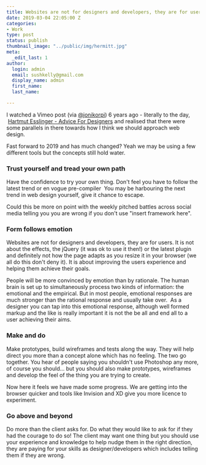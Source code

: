 ```yaml
---
title: Websites are not for designers and developers, they are for users
date: 2019-03-04 22:05:00 Z
categories:
- Work
type: post
status: publish
thumbnail_image: "../public/img/hermitt.jpg"
meta:
  _edit_last: 1
author:
  login: admin
  email: sushkelly@gmail.com
  display_name: admin
  first_name: 
  last_name: 

---
```


<p>I watched a Vimeo post (via <a href="https://twitter.com/jonikorpi" target="_blank">@jonikorpi</a>) 6 years ago - literally to the day,  <a href="http://vimeo.com/59679411" target="_blank">Hartmut Esslinger - Advice For Designers</a> and realised that there were some parallels in there towards how I think we should approach web design.</p>
<p>Fast forward to 2019 and has much changed? Yeah we may be using a few different tools but the concepts still hold water.<!--more-->
<h3>Trust yourself and tread your own path</h3>
<p>Have the confidence to try your own thing. Don't feel you have to follow the latest trend or en vogue pre-compiler  You may be harbouring the next trend in web design yourself, give it chance to escape.</p><p>Could this be more on point with the weekly pitched battles across social media telling you you are wrong if you don't use "insert framework here".</p>
<h3>Form follows emotion</h3>
<p>Websites are not for designers and developers, they are for users. It is not about the effects, the jQuery (it was ok to use it then!) or the latest plugin and definitely not how the page adapts as you resize it in your browser (we all do this don't deny it). It is about improving the users experience and helping them achieve their goals.</p>
<p>People will be more convinced by emotion than by rationale. The human brain is set up to simultaneously process two kinds of information: the emotional and the empirical. But in most people, emotional responses are much stronger than the rational response and usually take over.  As a designer you can tap into this emotional response, although well formed markup and the like is really important it is not the be all and end all to a user achieving their aims.</p>
<h3>Make and do</h3>
<p>Make prototypes, build wireframes and tests along the way. They will help direct you more than a concept alone which has no feeling.   The two go together. You hear of people saying you shouldn't use Photoshop any more, of course you should... but you should also make prototypes, wireframes and develop the feel of the thing you are trying to create.</p>
<p>Now here it feels we have made some progress. We are getting into the browser quicker and tools like Invision and XD give you more licence to experiment.</p>
<h3>Go above and beyond </h3>
<p>Do more than the client asks for. Do what they would like to ask for if they had the courage to do so! The client may want one thing but you should use your experience and knowledge to help nudge them in the right direction, they are paying for your skills as designer/developers which includes telling them if they are wrong.</p>
